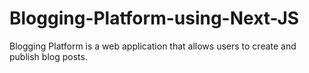 # Blogging-Platform-using-Next-JS
Blogging Platform is a web application that allows users to create and publish blog posts.

